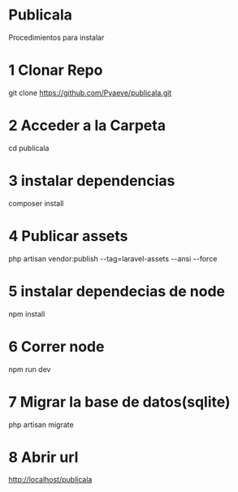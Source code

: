 
# Publicala 
Procedimientos para instalar
# 1 Clonar Repo
git clone https://github.com/Pyaeve/publicala.git

# 2 Acceder a la Carpeta 
cd publicala
# 3 instalar dependencias
composer install
# 4 Publicar assets
php artisan vendor:publish --tag=laravel-assets --ansi --force
# 5 instalar dependecias de node
npm install
# 6 Correr node
npm run dev
# 7 Migrar la base de datos(sqlite)
php artisan migrate
# 8 Abrir url
[http://localhost/publicala](http://localhost/publicala)
